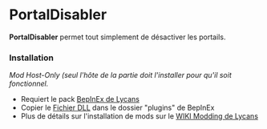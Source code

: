 # PortalDisabler

**PortalDisabler** permet tout simplement de désactiver les portails.



### Installation
_Mod Host-Only (seul l'hôte de la partie doit l'installer pour qu'il soit fonctionnel._
- Requiert le pack [BepInEx de Lycans](https://github.com/lycans-modding/BepInExPack-Lycans/releases)
- Copier le [Fichier DLL](https://github.com/LloydHawkeye/Lycans-PortalDisabler/releases) dans le dossier "plugins" de BepInEx
- Plus de détails sur l'installation de mods sur le [WIKI Modding de Lycans](https://lycans-modding.github.io/LMWiki/Jouer/Installer-des-mods/)
